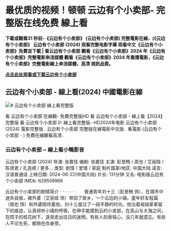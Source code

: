 # 最优质的视频！顿顿 云边有个小卖部- 完整版在线免费 線上看

**下載或觀看31 秒前-《云边有个小卖部》 (云边有个小卖部) 完整電影在線，(《云边有个小卖部》 云边有个小卖部 (2024) 观看完整电影字幕 观看中文《云边有个小卖部》免費並下載 | 看云边有个小卖部 觀看《云边有个小卖部》2024 年《云边有个小卖部》完整電影串流媒體 觀看《云边有个小卖部》2024 年重播電影，《云边有个小卖部》完整電影線上串流媒體，高清 視訊品質。**

**[点击此处观看或下载云边有个小卖部](https://mills-cas-per.github.io/mumbuls/zh-momentsweshared.html)**

## 云边有个小卖部 - 線上看(2024) 中國電影在線

![# 云边有个小卖部 線上看完整版](https://image.tmdb.org/t/p/original/yZ3TQnQPYFoPuLZYjl69M3a770r.jpg)

看 云边有个小卖部 在線觀- 免費完整版HD 看 云边有个小卖部 - 線上看【2024】 完整版 看 云边有个小卖部 ▷ 線上看完整版- HD2024年电影 云边有个小卖部 (2024) 電影完整版 . 云边有个小卖部 完整版在線電影中文版 . 看電影 (云边有个小卖部 - ) 免費在線觀看高清 .

### 云边有个小卖部 ~ 線上看小鴨影音
云边有个小卖部 (2024)
导演: 张嘉佳
编剧: 张嘉佳
主演: 彭昱畅 / 周也 / 艾丽娅 / 陈贤恩 / 孔连顺 / 更多...
类型: 剧情 / 爱情 / 家庭
制片国家/地区: 中国大陆
语言: 汉语普通话
上映日期: 2024-06-22(中国大陆)
片长: 131分钟
又名: 电影版云边有个小卖部 
IMDb: tt29509966

云边有个小卖部的剧情简介 · · · · · ·
　　普通青年刘十三（彭昱畅 饰），在城市中迷失自我，被外婆（艾丽娅 饰）带回了故乡，一个云边的小镇。童年好友程霜（周也 饰）和外婆陪伴着他，刘十三度过了一段平静的时光。他沿着祖祖辈辈留下的痕迹，认真倾听小镇的呼吸，在伸手能摸到云的小卖部，在高山与大海之间，在院子的桂花树下，逐渐走出往日的迷惘。有些人刻骨铭心，没几年就遗忘。有些人不论生死，都陪在你身旁。
